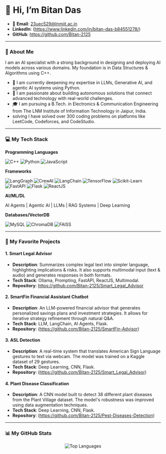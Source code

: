 # 👋 Hi, I’m Bitan Das

- 📧 **Email**: 23uec529@lnmiit.ac.in
- **LinkedIn**: (https://www.linkedin.com/in/bitan-das-b84551278/)
- **GitHub**: https://github.com/Bitan-2125

---

### 🚀 About Me

I am an AI specialist with a strong background in designing and deploying AI models across various domains. My foundation is in Data Structures & Algorithms using C++.

- 🌱 I am currently deepening my expertise in LLMs, Generative AI, and agentic AI systems using Python.
- 🔭 I am passionate about building autonomous solutions that connect advanced technology with real-world challenges.
- 🎓 I am pursuing a B.Tech. in Electronics & Communication Engineering from The LNM Institute of Information Technology in Jaipur, India.
- solving I have solved over 300 coding problems on platforms like LeetCode, Codeforces, and CodeStudio.

---

### 💻 My Tech Stack

**Programming Languages**
<p>
    <img src="https://img.shields.io/badge/C++-00599C?style=for-the-badge&logo=cplusplus&logoColor=white" alt="C++"/>
    <img src="https://img.shields.io/badge/Python-3776AB?style=for-the-badge&logo=python&logoColor=white" alt="Python"/>
    <img src="https://img.shields.io/badge/JavaScript-F7DF1E?style=for-the-badge&logo=javascript&logoColor=black" alt="JavaScript"/>
</p>

**Frameworks**
<p>
    <img src="https://img.shields.io/badge/LangGraph-000000?style=for-the-badge" alt="LangGraph"/>
    <img src="https://img.shields.io/badge/CrewAI-000000?style=for-the-badge" alt="CrewAI"/>
    <img src="https://img.shields.io/badge/LangChain-000000?style=for-the-badge" alt="LangChain"/>
    <img src="https://img.shields.io/badge/TensorFlow-FF6F00?style=for-the-badge&logo=tensorflow&logoColor=white" alt="TensorFlow"/>
    <img src="https://img.shields.io/badge/scikit--learn-F7931E?style=for-the-badge&logo=scikit-learn&logoColor=white" alt="Scikit-Learn"/>
    <img src="https://img.shields.io/badge/FastAPI-009688?style=for-the-badge&logo=fastapi&logoColor=white" alt="FastAPI"/>
    <img src="https://img.shields.io/badge/Flask-000000?style=for-the-badge&logo=flask&logoColor=white" alt="Flask"/>
    <img src="https://img.shields.io/badge/React-20232A?style=for-the-badge&logo=react&logoColor=61DAFB" alt="ReactJS"/>
</p>

**AI/ML/DL**
<p>
    <span>AI Agents</span> | <span>Agentic AI</span> | <span>LLMs</span> | <span>RAG Systems</span> | <span>Deep Learning</span>
</p>

**Databases/VectorDB**
<p>
<p>
    <img src="https://img.shields.io/badge/MySQL-4479A1?style=for-the-badge&logo=mysql&logoColor=white" alt="MySQL"/>
    <img src="https://img.shields.io/badge/ChromaDB-21443D?style=for-the-badge&logo=chroma&logoColor=white" alt="ChromaDB"/>
    <img src="https://img.shields.io/badge/FAISS-0077B5?style=for-the-badge&logo=faiss&logoColor=white" alt="FAISS"/>
</p>
</p>

---

### 🚀 My Favorite  Projects

#### 1. Smart Legal Advisor
- **Description**: Summarizes complex legal text into simpler language, highlighting implications & risks. It also supports multimodal input (text & audio) and generates responses in both formats.
- **Tech Stack**: Ollama, Prompting, FastAPI, ReactJS, Multimodal.
- **Repository**: https://github.com/Bitan-2125/Smart_Legal_Advisor

#### 2. SmartFin Financial Assistant Chatbot
- **Description**: An LLM-powered financial advisor that generates personalized savings plans and investment strategies. It allows for iterative strategy refinement through natural Q&A.
- **Tech Stack**: LLM, LangChain, AI Agents, Flask.
- **Repository**: (https://github.com/Bitan-2125/SmartFin-Advisor)

#### 3. ASL Detection
- **Description**: A real-time system that translates American Sign Language gestures to text via webcam. The model was trained on a Kaggle dataset of 29 gestures.
- **Tech Stack**: Deep Learning, CNN, Flask.
- **Repository**: (https://github.com/Bitan-2125/Smart_Legal_Advisor)

#### 4. Plant Disease Classification
- **Description**: A CNN model built to detect 38 different plant diseases from the Plant Village dataset. The model's robustness was improved using data augmentation techniques.
- **Tech Stack**: Deep Learning, CNN, Flask.
- **Repository**: (https://github.com/Bitan-2125/Pest-Diseases-Detection)

---

### 📊 My GitHub Stats

<p align="center">
  
  
  <img src="https://github-readme-stats.vercel.app/api/top-langs/?username=Bitan-2125&layout=compact&theme=vision-friendly-dark" alt="Top Languages" />
</p>
